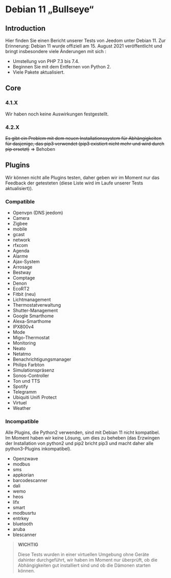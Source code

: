 # Debian 11 „Bullseye“

## Introduction

Hier finden Sie einen Bericht unserer Tests von Jeedom unter Debian 11. Zur Erinnerung: Debian 11 wurde offiziell am 15. August 2021 veröffentlicht und bringt insbesondere viele Änderungen mit sich :

- Umstellung von PHP 7.3 bis 7.4.
- Beginnen Sie mit dem Entfernen von Python 2.
- Viele Pakete aktualisiert.

## Core

### 4.1.X

Wir haben noch keine Auswirkungen festgestellt.

### 4.2.X

~~Es gibt ein Problem mit dem neuen Installationssystem für Abhängigkeiten für dasjenige, das pip3 verwendet (pip3 existiert nicht mehr und wird durch pip ersetzt)~~ => Behoben

## Plugins

Wir können nicht alle Plugins testen, daher geben wir im Moment nur das Feedback der getesteten (diese Liste wird im Laufe unserer Tests aktualisiert)).

### Compatible

- Openvpn (DNS jeedom)
- Camera
- Zigbee
- mobile
- gcast
- network
- rfxcom
- Agenda
- Alarme
- Ajax-System
- Arrosage
- Bestway
- Comptage
- Denon
- EcoRT2
- Fitbit (neu)
- Lichtmanagement
- Thermostatverwaltung
- Shutter-Management
- Google Smarthome
- Alexa-Smarthome
- IPX800v4
- Mode
- Migo-Thermostat
- Monitoring
- Neato
- Netatmo
- Benachrichtigungsmanager
- Philips Farbton
- Simulationspräsenz
- Sonos-Controller
- Ton und TTS
- Spotify
- Telegramm
- Ubiquiti Unifi Protect
- Virtuel
- Weather


### Incompatible

Alle Plugins, die Python2 verwenden, sind mit Debian 11 nicht kompatibel. Im Moment haben wir keine Lösung, um dies zu beheben (das Erzwingen der Installation von python2 und pip2 bricht pip3 und macht daher alle python3-Plugins inkompatibel).

- Openzwave
- modbus
- sms
- appkorian
- barcodescanner
- dali
- wemo
- heos
- lifx
- smart
- modbusrtu
- entrkey
- bluetooth
- aruba
- blescanner


> **WICHTIG**
>
> Diese Tests wurden in einer virtuellen Umgebung ohne Geräte dahinter durchgeführt, wir haben im Moment nur überprüft, ob die Abhängigkeiten gut installiert sind und ob die Dämonen starten können.
